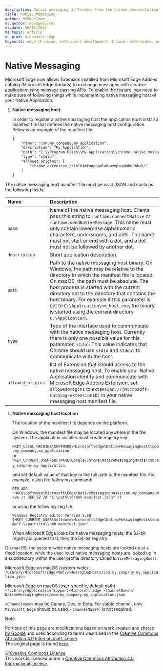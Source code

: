 ```yaml
---
description: Native messaging difference from the Chrome documentation
title: Native Messaging
author: MSEdgeTeam
ms.author: msedgedevrel
ms.date: 09/15/2020
ms.topic: article
ms.prod: microsoft-edge
keywords: edge-chromium, extensions development, browser extensions, addons, partner center, developer
---
```


# Native Messaging  

Microsoft Edge now allows Extension installed from Microsoft Edge Addons catalog \(Microsoft Edge Addons\) to exchange messages with a native application using message passing APIs.  To enable the feature, you need to make sure of following things while implementing native messaging host of your Native Application.  

<!--
 > [!NOTE]
> Native messaging is currently not supported on macOS and Linux version of Microsoft Edge.  This feature support is planned to be implemented soon.  -->  

1.  **Native messaging host**:  
    
    In order to register a native messaging host the application must install a manifest file that defines the native messaging host configuration.  Below is an example of the manifest file:  
    
    ```xml
    {
        "name": "com.my_company.my_application",
        "description": "My Application",
        "path": "C:\\Program Files\\My Application\\chrome_native_messaging_host.exe",
        "type": "stdio",
        "allowed_origins": [
            "chrome-extension://knldjmfmopnpolahpmmgbagdohdnhkik/"
        ]
    }
    ```  
    
The native messaging host manifest file must be valid JSON and contains the following fields:  

| Name | Description |  
|:--- |:--- |  
| `name` | Name of the native messaging host. Clients pass this string to `runtime.connectNative` or `runtime.sendNativeMessage`.  This name must only contain lowercase alphanumeric characters, underscores, and dots.  The name must not start or end with a dot, and a dot must not be followed by another dot. |  
| `description` | Short application description. |  
| `path` | Path to the native messaging host binary.  On Windows, the path may be relative to the directory in which the manifest file is located.  On macOS, the path must be absolute.  The host process is started with the current directory set to the directory that contains the host binary. For example if this parameter is set to `C:\Application\nm_host.exe`, the binary is started using the current directory `C:\Application\`. |  
| `type` | Type of the interface used to communicate with the native messaging host.  Currently there is only one possible value for this parameter: `stdio`.  This value indicates that Chrome should use `stdin` and `stdout` to communicate with the host. |  
| `allowed_origins` |  list of Extension that should access to the native messaging host.  To enable your Native Application identify and communicate with Microsoft Edge Addons Extension, set `allowedorigins` to `extension://[Microsoft-Catalog-extensionID]` in your native messaging host manifest file. |  

1.  **Native messaging host location**  
    
    The location of the manifest file depends on the platform.  
    
    On Windows, the manifest file may be located anywhere in the file system.  The application installer must create registry key  
    
    `HKEY_LOCAL_MACHINE\SOFTWARE\Microsoft\Edge\NativeMessagingHosts\com.my_company.my_application`  
    or  
    `HKEY_CURRENT_USER\SOFTWARE\Google\Chrome\NativeMessagingHosts\com.my_company.my_application`,  
    
    and set default value of that key to the full path to the manifest file.  For example, using the following command:  
    
    ```shell
    REG ADD "HKCU\Software\Microsoft\Edge\NativeMessagingHosts\com.my_company.my_application" /ve /t REG_SZ /d "C:\path\to\nmh-manifest.json" /f
    ```  
    
    or using the following .reg file:  
    
    ```shell
    Windows Registry Editor Version 5.00
    [HKEY_CURRENT_USER\Software\Microsoft\Edge\NativeMessagingHosts\com.my_company.my_application]
    @="C:\\path\\to\\nmh-manifest.json"
    ```  
    
    When Microsoft Edge looks for native messaging hosts, the 32-bit registry is queried first, then the 64-bit registry.  

On macOS, the system-wide native messaging hosts are looked up at a fixed location, while the user-level native messaging hosts are looked up in a subdirectory within the user profile directory called `NativeMessagingHosts`.  

Microsoft Edge on macOS \(system-wide\) :  
`/Library/Microsoft/Edge/NativeMessagingHosts/com.my_company.my_application.json`  

Microsoft Edge on macOS \(user-specific, default path\):  
`~/Library/Application Support/Microsoft Edge <ChannelName>/ NativeMessagingHosts/com.my_company.my_application.json`  

`<ChannelName>` may be Canary, Dev, or Beta. For stable channel, only `Microsoft Edge` should be used, `<ChannelName`>` is not required.

<!-- image links -->  

<!-- links -->  

> [!NOTE]
> Portions of this page are modifications based on work created and [shared by Google][GoogleSitePolicies] and used according to terms described in the [Creative Commons Attribution 4.0 International License][CCA4IL].  
> The original page is found [here](https://developer.chrome.com/extensions/nativeMessaging).  

[![Creative Commons License][CCby4Image]][CCA4IL]  
This work is licensed under a [Creative Commons Attribution 4.0 International License][CCA4IL].  

[CCA4IL]: https://creativecommons.org/licenses/by/4.0  
[CCby4Image]: https://i.creativecommons.org/l/by/4.0/88x31.png  
[GoogleSitePolicies]: https://developers.google.com/terms/site-policies
